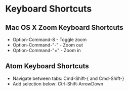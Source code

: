 
# Keyboard Shortcuts

## Mac OS X Zoom Keyboard Shortcuts

* Option-Command-8 - Toggle zoom
* Option-Command-"-" - Zoom out
* Option-Command-"=" - Zoom in

## Atom Keyboard Shortcuts

* Navigate between tabs: Cmd-Shift-{ and Cmd-Shift-}
* Add selection below: Ctrl-Shift-ArrowDown
